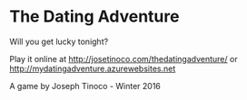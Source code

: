 # The Dating Adventure

Will you get lucky tonight?

Play it online at http://josetinoco.com/thedatingadventure/ or http://mydatingadventure.azurewebsites.net

A game by Joseph Tinoco - Winter 2016